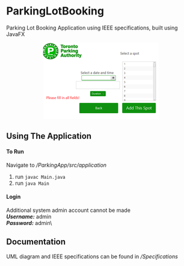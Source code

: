 # ParkingLotBooking
Parking Lot Booking Application using IEEE specifications, built using JavaFX
<div align="center">
<img src="./ParkingApp/src//resources/login.png" alt="Login Page"/>
</div>

## Using The Application

#### To Run
Navigate to */ParkingApp/src/application* 
1. run ```javac Main.java```
2. run ```java Main```

#### Login
Additional system admin account cannot be made\
***Username:*** admin\
***Password:*** admin\




## Documentation
UML diagram and IEEE specifications can be found in */Specifications*




